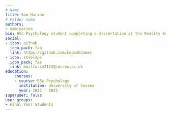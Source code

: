 ```yaml
---
# Name
title: Sam Marine
# Folder name
authors:
- sam-marine
bio: BSc Psychology student completing a dissertation at the Reality Bending Lab
social:
- icon: github
  icon_pack: fab
  link: https://github.com/LebombJames
- icon: envelope
  icon_pack: fas
  link: mailto:sm2124@sussex.ac.uk
education:
    courses:
    - course: BSc Psychology
      institution: University of Sussex
      year: 2021 - 2025
superuser: false
user_groups:
- Final Year Students
---
```

